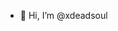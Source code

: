 - 👋 Hi, I’m @xdeadsoul 
<!---
xdeadsoul/xdeadsoul is a ✨ special ✨ repository because its `README.md` (this file) appears on your GitHub profile.
You can click the Preview link to take a look at your changes.
--->
